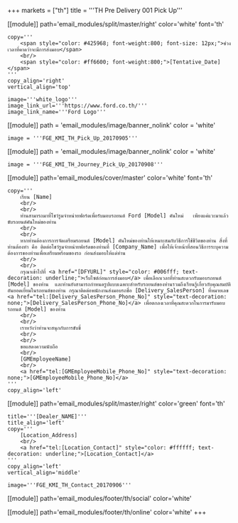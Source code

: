 +++
markets = ["th"]
title = '''TH Pre Delivery 001 Pick Up'''

[[module]]
path='email_modules/split/master/right'
color='white'
font='th'

	copy='''
		<span style="color: #425968; font-weight:800; font-size: 12px;">ช่วงเวลาที่คาดว่าจะมีการส่งมอบ</span>
		<br/>
		<span style="color: #ff6600; font-weight:800;">[Tentative_Date]</span>
	'''
	copy_align='right'
	vertical_align='top'

	image='''white_logo'''
	image_link_url='''https://www.ford.co.th/'''
	image_link_name='''Ford Logo'''

[[module]]
path = 'email_modules/image/banner_nolink'
color = 'white'

	image = '''FGE_KMI_TH_Pick_Up_20170905'''

[[module]]
path = 'email_modules/image/banner_nolink'
color = 'white'

	image = '''FGE_KMI_TH_Journey_Pick_Up_20170908'''

[[module]]
path='email_modules/cover/master'
color='white'
font='th'

	copy='''
		เรียน [Name]
		<br/>
		<br/>
		ท่านสามารถมาที่โชว์รูมจำหน่ายฟอร์ดเพื่อรับมอบรถยนต์ Ford [Model] คันใหม่   เพียงแค่แวะมาแล้วขับรถยนต์คันใหม่ของท่าน
		<br/>
		<br/>
		หากท่านต้องการการจัดเตรียมรถยนต์ [Model] คันใหม่ของท่านให้เหมาะสมกับวิธีการใช้ชีวิตของท่าน สิ่งที่ท่านต้องทำ คือ ติดต่อโชว์รูมจำหน่ายฟอร์ดของท่านที่ [Company_Name] เพื่อให้เจ้าหน้าที่สอนวิธีการระบุความต้องการของท่านเพื่อเตรียมพร้อมของรถ ก่อนส่งมอบให้แด่ท่าน 
		<br/>
		<br/>
		กรุณาเข้าไปที่ <a href="[DFYURL]" style="color: #006fff; text-decoration: underline;">เว็บไซต์ก่อนการส่งมอบ</a> เพื่อเลือกเวลาที่ท่านสะดวกรับมอบรถยนต์ [Model] ของท่าน  และท่านยังสามารถกำหนดรูปแบบเฉพาะสำหรับรถยนต์ของท่านรวมถึงเรียนรู้เกี่ยวกับคุณสมบัติอันยอดเยี่ยมในรถยนต์ของท่าน กรุณาติดต่อพนักงานส่งมอบรถชื่อ [Delivery_SalesPerson] ที่หมายเลข <a href="tel:[Delivery_SalesPerson_Phone_No]" style="text-decoration: none;">[Delivery_SalesPerson_Phone_No]</a> เพื่อตกลงเวลาที่คุณสะดวกในการมารับมอบรถยนต์ [Model] ของท่าน 
		<br/>
		<br/>
		เราหวังว่าท่านจะสนุกกับการขับขี่
		<br/>
		<br/>
		ขอแสดงความนับถือ
		<br/>
		[GMEmployeeName]
		<br/>
		<a href="tel:[GMEmployeeMobile_Phone_No]" style="text-decoration: none;">[GMEmployeeMobile_Phone_No]</a>
	'''
	copy_align='left'

[[module]]
path='email_modules/split/master/right'
color='green'
font='th'

	title='''[Dealer_NAME]'''
	title_align='left'
	copy='''
		[Location_Address]
		<br/>
		<a href="tel:[Location_Contact]" style="color: #ffffff; text-decoration: underline;">[Location_Contact]</a>
	'''
	copy_align='left'
	vertical_align='middle'

	image='''FGE_KMI_TH_Contact_20170906'''

[[module]]
path='email_modules/footer/th/social'
color='white'

[[module]]
path='email_modules/footer/th/online'
color='white'
+++
